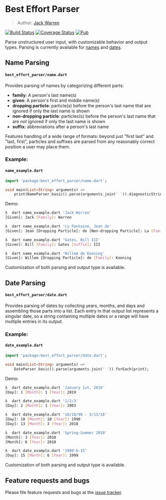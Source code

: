 # Best Effort Parser

> Author: [Jack Warren][author site]

[![Build Status](https://travis-ci.com/jack-r-warren/best_effort_parser.svg?branch=master)](https://travis-ci.com/jack-r-warren/best_effort_parser) [![Coverage Status](https://coveralls.io/repos/github/jack-r-warren/best_effort_parser/badge.svg?branch=master)](https://coveralls.io/github/jack-r-warren/best_effort_parser?branch=master) [![Pub](https://img.shields.io/pub/v/best_effort_parser.svg)](https://pub.dartlang.org/packages/best_effort_parser)

Parse unstructured user input, with customizable behavior and output types. Parsing is currently available for [names](#name-parsing) and [dates](#date-parsing).

## Name Parsing
#### `best_effort_parser/name.dart`

Provides parsing of names by categorizing different parts:
- **family**: A person's last name(s)
- **given**: A person's first and middle name(s)
- **dropping particle**: particle(s) before the person's last name that are ignored if only the last name is shown
- **non-dropping particle**: particles(s) before the person's last name that are *not* ignored if only the last name is shown
- **suffix**: abbreviations after a person's last name

Features handling of a wide range of formats: beyond just "first last" and "last, first", particles and suffixes are parsed from any reasonably correct position a user may place them.

### Example:
#### `name_example.dart`

```dart
import 'package:best_effort_parser/name.dart';

void main(List<String> arguments) =>
    print(NameParser.basic().parse(arguments.join(' ')).diagnosticString());
```

Demo:
```bash
λ  dart name_example.dart 'Jack Warren'
[Given]: Jack [Family]: Warren

λ  dart name_example.dart 'La Fontaine, Jean de'
[Given]: Jean [Dropping Particle]: de [Non-dropping Particle]: La [Family]: Fontaine

λ  dart name_example.dart 'Gates, Bill III'
[Given]: Bill [Family]: Gates [Suffix]: III

λ  dart name_example.dart 'Willem de Kooning'
[Given]: Willem [Dropping Particle]: de [Family]: Kooning
```

Customization of both parsing and output type is available.

## Date Parsing
#### `best_effort_parser/date.dart`

Provides parsing of dates by collecting years, months, and days and assembling those parts into a list. Each entry in that output list represents a singular date, so a string containing multiple dates or a range will have multiple entries in its output.

### Example:
#### `date_example.dart`

```dart
import 'package:best_effort_parser/date.dart';

void main(List<String> arguments) => 
    DateParser.basic().parse(arguments.join(' ')).forEach(print);
```

Demo:
```bash
λ  dart date_example.dart 'January 1st, 2019'
[Day]: 1 [Month]: 1 [Year]: 2019

λ  dart date_example.dart '1/2/3'
[Day]: 2 [Month]: 1 [Year]: 2003

λ  dart date_example.dart '10/10/90 - 3/13/18'
[Day]: 10 [Month]: 10 [Year]: 1990
[Day]: 13 [Month]: 3 [Year]: 2018

λ  dart date_example.dart 'Spring-Summer 2010'
[Month]: 3 [Year]: 2010
[Month]: 6 [Year]: 2010

λ  dart date_example.dart '1999-6-15'
[Day]: 15 [Month]: 6 [Year]: 1999
```

Customization of both parsing and output type is available.

## Feature requests and bugs

Please file feature requests and bugs at the [issue tracker][tracker].

[author site]: https://jackwarren.info
[tracker]: https://github.com/jack-r-warren/best_effort_parser/issues
